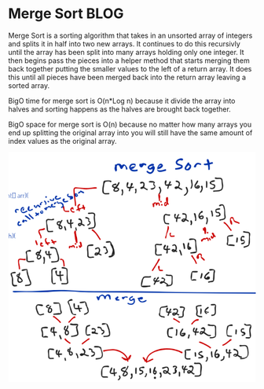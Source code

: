 ﻿# Merge Sort BLOG

Merge Sort is a sorting algorithm that takes in an unsorted array of integers and splits it in half 
into two new arrays. It continues to do this recursivly until the array has been split into many 
arrays holding only one integer.
It then begins pass the pieces into a helper method that starts merging them back together putting
the smaller values to the left of a return array. It does this until all pieces have been merged 
back into the return array leaving a sorted array.

BigO time for merge sort is O(n*Log n) because it divide the array into halves and sorting happens 
as the halves are brought back together.

BigO space for merge sort is O(n) because no matter how many arrays you end up splitting the original
array into you will still have the same amount of index values as the original array.

![](MergeSortMini.PNG)